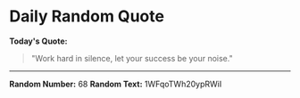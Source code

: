 # Daily Random Quote

**Today's Quote:**
> "Work hard in silence, let your success be your noise."

---

**Random Number:** 68
**Random Text:** 1WFqoTWh20ypRWiI
